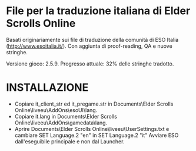 # File per la traduzione italiana di Elder Scrolls Online

Basati originariamente sui file di traduzione della comunità di ESO Italia (http://www.esoitalia.it/).
Con aggiunta di proof-reading, QA e nuove stringhe.

Versione gioco: 2.5.9.
Progresso attuale: 32% delle stringhe tradotto.

# INSTALLAZIONE
* Copiare it_client_str ed it_pregame.str in Documents\Elder Scrolls Online\liveeu\AddOns\esoUI\lang\.
* Copiare it.lang in Documents\Elder Scrolls Online\liveeu\AddOns\gamedata\lang\.
* Aprire Documents\Elder Scrolls Online\liveeu\UserSettings.txt e cambiare SET Language.2 "en" in SET Language.2 "it" Avviare ESO dall'eseguibile principale e non dal Launcher.
